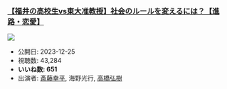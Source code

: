 ### [【福井の高校生vs東大准教授】社会のルールを変えるには？【進路・恋愛】](https://www.youtube.com/watch?v=zqTiv9LqzsM)
[![](https://img.youtube.com/vi/zqTiv9LqzsM/sddefault.jpg)](https://www.youtube.com/watch?v=zqTiv9LqzsM)
-   公開日: 2023-12-25
-   視聴数: 43,284
-   **いいね数: 651**
-   出演者: [斎藤幸平](/rehacq_fan/people/斎藤幸平 "wikilink"), 海野光行, [高橋弘樹](/rehacq_fan/people/高橋弘樹 "wikilink")
